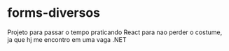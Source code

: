 # forms-diversos
Projeto para passar o tempo praticando React para nao perder o costume, ja que hj me encontro em uma vaga .NET
